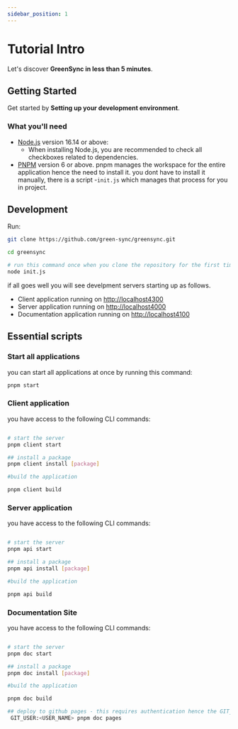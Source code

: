 ```yaml
---
sidebar_position: 1
---
```


# Tutorial Intro

Let's discover **GreenSync in less than 5 minutes**.

## Getting Started

Get started by **Setting up your development environment**.

### What you'll need

- [Node.js](https://nodejs.org/en/download/) version 16.14 or above:
  - When installing Node.js, you are recommended to check all checkboxes related to dependencies.
- [PNPM](https://pnpm.org) version 6 or above. pnpm manages the workspace for the entire application hence the need to install it. you dont have to install it manually, there is a script -`init.js` which manages that process for you in project.

## Development

Run:

```bash
git clone https://github.com/green-sync/greensync.git

cd greensync

# run this command once when you clone the repository for the first time
node init.js
```

if all goes well you will see develpment servers starting up as follows.

- Client application running on [http://localhost4300](localhost:4300)
- Server application running on [http://localhost4000](localhost:4000)
- Documentation application running on [http://localhost4100](localhost:4100)

## Essential scripts

### Start all applications

you can start all applications at once by running this command:

```bash
pnpm start
```

### Client application

you have access to the following CLI commands:

```bash

# start the server
pnpm client start

## install a package
pnpm client install [package]

#build the application

pnpm client build


```

### Server application

you have access to the following CLI commands:

```bash

# start the server
pnpm api start

## install a package
pnpm api install [package]

#build the application

pnpm api build


```

### Documentation Site

you have access to the following CLI commands:

```bash

# start the server
pnpm doc start

## install a package
pnpm doc install [package]

#build the application

pnpm doc build

## deploy to github pages - this requires authentication hence the GIT_USER flag
 GIT_USER:<USER_NAME> pnpm doc pages

```
